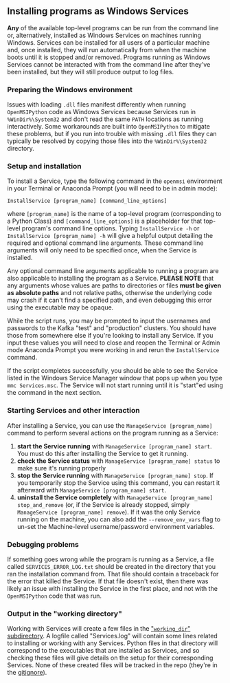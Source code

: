 ## Installing programs as Windows Services

**Any** of the available top-level programs can be run from the command line or, alternatively, installed as Windows Services on machines running Windows. Services can be installed for all users of a particular machine and, once installed, they will run automatically from when the machine boots until it is stopped and/or removed. Programs running as Windows Services cannot be interacted with from the command line after they've been installed, but they will still produce output to log files.

### Preparing the Windows environment

Issues with loading `.dll` files manifest differently when running `OpenMSIPython` code as Windows Services because Services run in `%WinDir%\System32` and don't read the same `PATH` locations as running interactively. Some workarounds are built into `OpenMSIPython` to mitigate these problems, but if you run into trouble with missing `.dll` files they can typically be resolved by copying those files into the `%WinDir%\System32` directory.

### Setup and installation

To install a Service, type the following command in the `openmsi` environment in your Terminal or Anaconda Prompt (you will need to be in admin mode):

`InstallService [program_name] [command_line_options]`

where `[program_name]` is the name of a top-level program (corresponding to a Python Class) and `[command_line_options]` is a placeholder for that top-level program's command line options. Typing `InstallService -h` or `InstallService [program_name] -h` will give a helpful output detailing the required and optional command line arguments. These command line arguments will only need to be specified once, when the Service is installed.

Any optional command line arguments applicable to running a program are also applicable to installing the program as a Service. **PLEASE NOTE** that any arguments whose values are paths to directories or files **must be given as absolute paths** and not relative paths, otherwise the underlying code may crash if it can't find a specified path, and even debugging this error using the executable may be opaque. 

While the script runs, you may be prompted to input the usernames and passwords to the Kafka "test" and "production" clusters. You should have those from somewhere else if you're looking to install any Service. If you input these values you will need to close and reopen the Terminal or Admin mode Anaconda Prompt you were working in and rerun the `InstallService` command.

If the script completes successfully, you should be able to see the Service listed in the Windows Service Manager window that pops up when you type `mmc Services.msc`. The Service will not start running until it is "start"ed using the command in the next section.

### Starting Services and other interaction

After installing a Service, you can use the `ManageService [program_name]` command to perform several actions on the program running as a Service:
1. **start the Service running** with `ManageService [program_name] start`. You must do this after installing the Service to get it running.
1. **check the Service status** with `ManageService [program_name] status` to make sure it's running properly
1. **stop the Service running** with `ManageService [program_name] stop`. If you temporarily stop the Service using this command, you can restart it afterward with `ManageService [program_name] start`.
1. **uninstall the Service completely** with `ManageService [program_name] stop_and_remove` (or, if the Service is already stopped, simply `ManageService [program_name] remove`). If it was the only Service running on the machine, you can also add the `--remove_env_vars` flag to un-set the Machine-level username/password environment variables.

### Debugging problems

If something goes wrong while the program is running as a Service, a file called `SERVICES_ERROR_LOG.txt` should be created in the directory that you ran the installation command from. That file should contain a traceback for the error that killed the Service. If that file doesn't exist, then there was likely an issue with installing the Service in the first place, and not with the `OpenMSIPython` code that was run.

### Output in the "working directory"

Working with Services will create a few files in the ["`working_dir`" subdirectory](./working_dir). A logfile called "Services.log" will contain some lines related to installing or working with any Services. Python files in that directory will correspond to the executables that are installed as Services, and so checking these files will give details on the setup for their corresponding Services. None of these created files will be tracked in the repo (they're in the [gitignore](../../.gitignore#L2-L5)).
